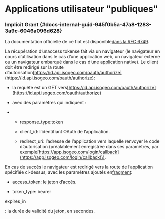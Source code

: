 # Applications utilisateur "publiques"



### Implicit Grant {#docs-internal-guid-945f0b5a-47a8-1283-3a9c-6046a096d628}

La documentation officielle de ce flot est disponible[dans la RFC 6749](http://tools.ietf.org/html/rfc6749#section-4.2).

  


La récupération d’unaccess tokense fait via un navigateur \(le navigateur en cours d’utilisation dans le cas d’une application web, un navigateur externe ou un navigateur embarqué dans le cas d’une application native\). Le client doit être redirigé sur la route d’autorisation[https://id.api.isogeo.com/oauth/authorize](https://id.api.isogeo.com/oauth/authorize):

* la requête est un GET vers[https://id.api.isogeo.com/oauth/authorize](https://id.api.isogeo.com/oauth/authorize)

* avec des paramètres qui indiquent :

* * response\_type:token

  * client\_id: l’identifiant OAuth de l’application.

  * redirect\_uri: l’adresse de l’application vers laquelle renvoyer le code d’autorisation \(préalablement enregistrée dans ses paramètres, par exemple[https://app.isogeo.com/login/callback](https://app.isogeo.com/login/callback)\).

  


En cas de succès le navigateur est redirigé vers la route de l’application spécifiée ci-dessus, avec les paramètres ajoutés en[fragment](https://en.wikipedia.org/wiki/Fragment_identifier):

* access\_token: le jeton d’accès.

* token\_type: bearer

expires\_in

: la durée de validité du jeton, en secondes.



